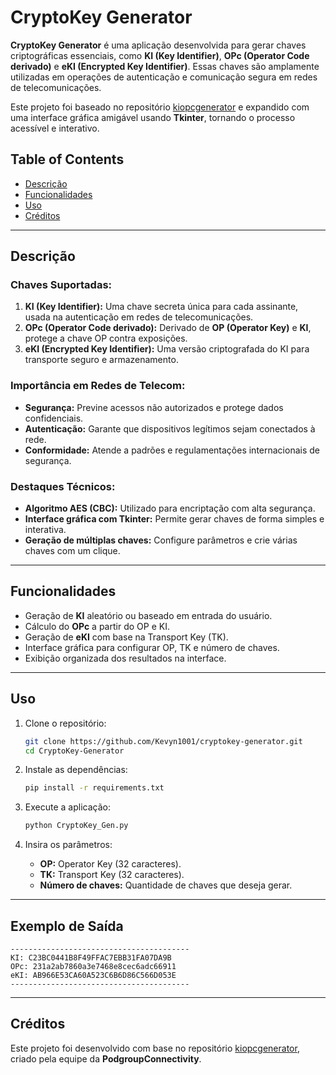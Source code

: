 # CryptoKey Generator  

**CryptoKey Generator** é uma aplicação desenvolvida para gerar chaves criptográficas essenciais, como **KI (Key Identifier)**, **OPc (Operator Code derivado)** e **eKI (Encrypted Key Identifier)**. Essas chaves são amplamente utilizadas em operações de autenticação e comunicação segura em redes de telecomunicações.  

Este projeto foi baseado no repositório [kiopcgenerator](https://github.com/PodgroupConnectivity/kiopcgenerator) e expandido com uma interface gráfica amigável usando **Tkinter**, tornando o processo acessível e interativo.  

## **Table of Contents**  
- [Descrição](#descrição)  
- [Funcionalidades](#funcionalidades)  
- [Uso](#uso)    
- [Créditos](#créditos)  

---

## **Descrição**  

### **Chaves Suportadas:**  
1. **KI (Key Identifier):** Uma chave secreta única para cada assinante, usada na autenticação em redes de telecomunicações.  
2. **OPc (Operator Code derivado):** Derivado de **OP (Operator Key)** e **KI**, protege a chave OP contra exposições.  
3. **eKI (Encrypted Key Identifier):** Uma versão criptografada do KI para transporte seguro e armazenamento.  

### **Importância em Redes de Telecom:**  
- **Segurança:** Previne acessos não autorizados e protege dados confidenciais.  
- **Autenticação:** Garante que dispositivos legítimos sejam conectados à rede.  
- **Conformidade:** Atende a padrões e regulamentações internacionais de segurança.  

### **Destaques Técnicos:**  
- **Algoritmo AES (CBC):** Utilizado para encriptação com alta segurança.  
- **Interface gráfica com Tkinter:** Permite gerar chaves de forma simples e interativa.  
- **Geração de múltiplas chaves:** Configure parâmetros e crie várias chaves com um clique.  

---

## **Funcionalidades**  

- Geração de **KI** aleatório ou baseado em entrada do usuário.  
- Cálculo do **OPc** a partir do OP e KI.  
- Geração de **eKI** com base na Transport Key (TK).  
- Interface gráfica para configurar OP, TK e número de chaves.  
- Exibição organizada dos resultados na interface.  

---

## **Uso**  

1. Clone o repositório:  
   ```bash
   git clone https://github.com/Kevyn1001/cryptokey-generator.git
   cd CryptoKey-Generator
   ```

2. Instale as dependências:  
   ```bash
   pip install -r requirements.txt
   ```

3. Execute a aplicação:  
   ```bash
   python CryptoKey_Gen.py
   ```

4. Insira os parâmetros:  
   - **OP:** Operator Key (32 caracteres).  
   - **TK:** Transport Key (32 caracteres).  
   - **Número de chaves:** Quantidade de chaves que deseja gerar.  

---

## **Exemplo de Saída**  

```text
----------------------------------------
KI: C23BC0441B8F49FFAC7EBB31FA07DA9B
OPc: 231a2ab7860a3e7468e8cec6adc66911
eKI: AB966E53CA60A523C6B6D86C566D053E 
----------------------------------------  
```

---

## **Créditos**  

Este projeto foi desenvolvido com base no repositório [kiopcgenerator](https://github.com/PodgroupConnectivity/kiopcgenerator), criado pela equipe da **PodgroupConnectivity**.  

